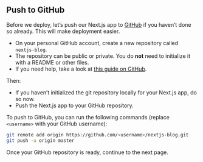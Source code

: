 ## Push to GitHub

Before we deploy, let’s push our Next.js app to [GitHub](https://github.com/vercel/next.js) if you haven’t done so already. This will make deployment easier.

+   On your personal GitHub account, create a new repository called `nextjs-blog`.
+   The repository can be public or private. You do **not** need to initialize it with a README or other files.
+   If you need help, take a look at [this guide on GitHub](https://help.github.com/en/github/getting-started-with-github/create-a-repo).

Then:

+   If you haven’t initialized the git repository locally for your Next.js app, do so now.
+   Push the Next.js app to your GitHub repository.

To push to GitHub, you can run the following commands (replace `<username>` with your GitHub username):

```bash
git remote add origin https://github.com/<username>/nextjs-blog.git
git push -u origin master
```

Once your GitHub repository is ready, continue to the next page.